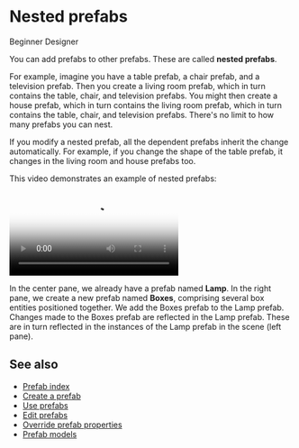 # Nested prefabs

<span class="badge text-bg-primary">Beginner</span>
<span class="badge text-bg-success">Designer</span>

You can add prefabs to other prefabs. These are called **nested prefabs**.

For example, imagine you have a table prefab, a chair prefab, and a television prefab. Then you create a living room prefab, which in turn contains the table, chair, and television prefabs. You might then create a house prefab, which in turn contains the living room prefab, which in turn contains the table, chair, and television prefabs. There's no limit to how many prefabs you can nest.

If you modify a nested prefab, all the dependent prefabs inherit the change automatically. For example, if you change the shape of the table prefab, it changes in the living room and house prefabs too.

This video demonstrates an example of nested prefabs:

<p>
<video autoplay loop class="responsive-video" poster="media/create-nested-prefab.jpg">
   <source src="media/create-nested-prefab.mp4" type="video/mp4">
</video>
</p>

In the center pane, we already have a prefab named **Lamp**. In the right pane, we create a new prefab named **Boxes**, comprising several box entities positioned together. We add the Boxes prefab to the Lamp prefab. Changes made to the Boxes prefab are reflected in the Lamp prefab. These are in turn reflected in the instances of the Lamp prefab in the scene (left pane).

## See also

* [Prefab index](index.md)
* [Create a prefab](create-a-prefab.md)
* [Use prefabs](use-prefabs.md)
* [Edit prefabs](edit-prefabs.md)
* [Override prefab properties](override-prefab-properties.md)
* [Prefab models](prefab-models.md)